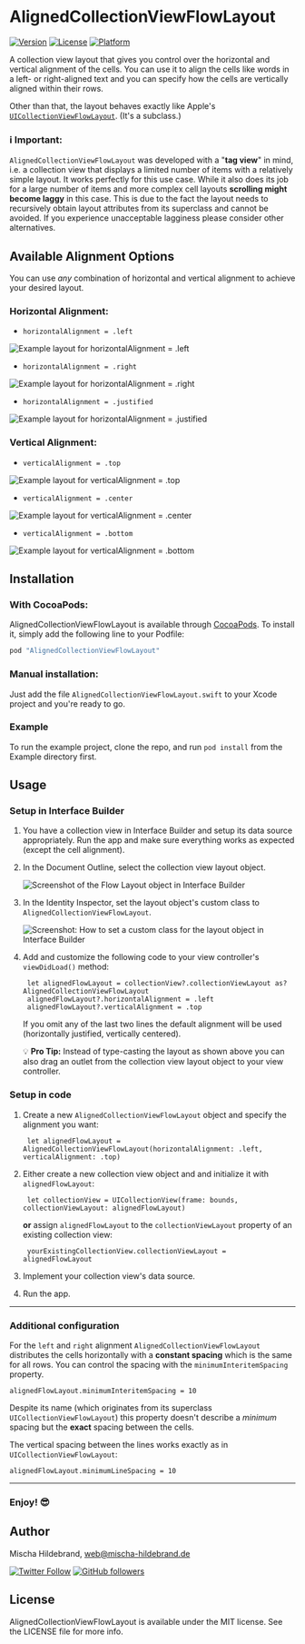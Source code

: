 # AlignedCollectionViewFlowLayout

[![Version](https://img.shields.io/cocoapods/v/AlignedCollectionViewFlowLayout.svg?style=flat)](http://cocoapods.org/pods/AlignedCollectionViewFlowLayout)
[![License](https://img.shields.io/cocoapods/l/AlignedCollectionViewFlowLayout.svg?style=flat)](http://cocoapods.org/pods/AlignedCollectionViewFlowLayout)
[![Platform](https://img.shields.io/cocoapods/p/AlignedCollectionViewFlowLayout.svg?style=flat)](http://cocoapods.org/pods/AlignedCollectionViewFlowLayout)

A collection view layout that gives you control over the horizontal and vertical alignment of the cells. You can use it to align the cells like words in a left- or right-aligned text and you can specify how the cells are vertically aligned within their rows.

Other than that, the layout behaves exactly like Apple's [`UICollectionViewFlowLayout`](https://developer.apple.com/reference/uikit/uicollectionviewflowlayout). (It's a subclass.)

### ℹ️ Important:

`AlignedCollectionViewFlowLayout` was developed with a "**tag view**" in mind, i.e. a collection view that displays a limited number of items with a relatively simple layout. It works perfectly for this use case. While it also does its job for a large number of items and more complex cell layouts **scrolling might become laggy** in this case. This is due to the fact the layout needs to recursively obtain layout attributes from its superclass and cannot be avoided. If you experience unacceptable lagginess please consider other alternatives.

## Available Alignment Options

You can use _any_ combination of horizontal and vertical alignment to achieve your desired layout.

### Horizontal Alignment:

* `horizontalAlignment = .left`

![Example layout for horizontalAlignment = .left](Docs/Left-aligned-collection-view-layout.png)

* `horizontalAlignment = .right`

![Example layout for horizontalAlignment = .right](Docs/Right-aligned-collection-view-layout.png)

* `horizontalAlignment = .justified`

![Example layout for horizontalAlignment = .justified](Docs/Justified-collection-view-layout.png)

### Vertical Alignment:

* `verticalAlignment = .top`

![Example layout for verticalAlignment = .top](Docs/Top-aligned-collection-view-layout.png)

* `verticalAlignment = .center`

![Example layout for verticalAlignment = .center](Docs/Vertically-centered-collection-view-layout.png)

* `verticalAlignment = .bottom`

![Example layout for verticalAlignment = .bottom](Docs/Bottom-aligned-collection-view-layout.png)


## Installation

### With CocoaPods:

AlignedCollectionViewFlowLayout is available through [CocoaPods](http://cocoapods.org). To install
it, simply add the following line to your Podfile:

```ruby
pod "AlignedCollectionViewFlowLayout"
```

### Manual installation:

Just add the file `AlignedCollectionViewFlowLayout.swift` to your Xcode project and you're ready to go.


### Example

To run the example project, clone the repo, and run `pod install` from the Example directory first.


## Usage

### Setup in Interface Builder

1. You have a collection view in Interface Builder and setup its data source appropriately. Run the app and make sure everything works as expected (except the cell alignment).

2. In the Document Outline, select the collection view layout object.

    ![Screenshot of the Flow Layout object in Interface Builder](Docs/Screenshot_Interface-Builder_Flow-Layout-Object.png)

3. In the Identity Inspector, set the layout object's custom class to `AlignedCollectionViewFlowLayout`.

    ![Screenshot: How to set a custom class for the layout object in Interface Builder](Docs/Screenshot_Interface-Builder_Flow-Layout_Custom-Class.png)

4. Add and customize the following code to your view controller's `viewDidLoad()` method:

        let alignedFlowLayout = collectionView?.collectionViewLayout as? AlignedCollectionViewFlowLayout
        alignedFlowLayout?.horizontalAlignment = .left
        alignedFlowLayout?.verticalAlignment = .top
        
    If you omit any of the last two lines the default alignment will be used (horizontally justified, vertically centered).
    
    💡 **Pro Tip:** Instead of type-casting the layout as shown above you can also drag an outlet from the collection view layout object to your view controller.

### Setup in code

1. Create a new `AlignedCollectionViewFlowLayout` object and specify the alignment you want:

        let alignedFlowLayout = AlignedCollectionViewFlowLayout(horizontalAlignment: .left, verticalAlignment: .top)

2. Either create a new collection view object and and initialize it with `alignedFlowLayout`:

        let collectionView = UICollectionView(frame: bounds, collectionViewLayout: alignedFlowLayout)

    **or** assign `alignedFlowLayout` to the `collectionViewLayout` property of an existing collection view:

        yourExistingCollectionView.collectionViewLayout = alignedFlowLayout

3. Implement your collection view's data source.

4. Run the app.

---

### Additional configuration

For the `left` and `right` alignment `AlignedCollectionViewFlowLayout` distributes the cells horizontally with a **constant spacing** which is the same for all rows. You can control the spacing with the `minimumInteritemSpacing` property.

    alignedFlowLayout.minimumInteritemSpacing = 10

Despite its name (which originates from its superclass `UICollectionViewFlowLayout`) this property doesn't describe a _minimum_ spacing but the **exact** spacing between the cells.

The vertical spacing between the lines works exactly as in `UICollectionViewFlowLayout`:

    alignedFlowLayout.minimumLineSpacing = 10

---

### Enjoy! 😎

## Author

Mischa Hildebrand, web@mischa-hildebrand.de

[![Twitter Follow](https://img.shields.io/twitter/follow/DerHildebrand.svg?style=social&label=Follow)](https://twitter.com/DerHildebrand)
[![GitHub followers](https://img.shields.io/github/followers/mischa-hildebrand.svg?style=social&label=Follow)](https://github.com/mischa-hildebrand)

## License

AlignedCollectionViewFlowLayout is available under the MIT license. See the LICENSE file for more info.
